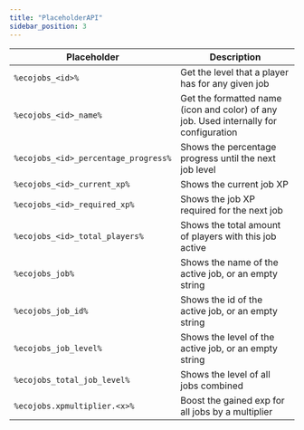 ```yaml
---
title: "PlaceholderAPI"
sidebar_position: 3
---
```


| Placeholder                          | Description                                                                           |
| ------------------------------------ | ------------------------------------------------------------------------------------- |
| `%ecojobs_<id>%`                     | Get the level that a player has for any given job                                     |
| `%ecojobs_<id>_name%`                | Get the formatted name (icon and color) of any job. Used internally for configuration |
| `%ecojobs_<id>_percentage_progress%` | Shows the percentage progress until the next job level                                |
| `%ecojobs_<id>_current_xp%`          | Shows the current job XP                                                              |
| `%ecojobs_<id>_required_xp%`         | Shows the job XP required for the next job                                            |
| `%ecojobs_<id>_total_players%`       | Shows the total amount of players with this job active                                |
| `%ecojobs_job%`                      | Shows the name of the active job, or an empty string                                  |
| `%ecojobs_job_id%`                   | Shows the id of the active job, or an empty string                                    |
| `%ecojobs_job_level%`                | Shows the level of the active job, or an empty string                                 |
| `%ecojobs_total_job_level%`          | Shows the level of all jobs combined                                                  |
| `%ecojobs.xpmultiplier.<x>%`         | Boost the gained exp for all jobs by a multiplier                                     |
